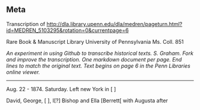## Meta
Transcription of http://dla.library.upenn.edu/dla/medren/pageturn.html?id=MEDREN_5103295&rotation=0&currentpage=6 

Rare Book & Manuscript Library University of Pennsylvania Ms. Coll. 851

_An experiment in using Github to transcribe historical texts. S. Graham. Fork and improve the transcription. One markdown document per page. End lines to match the original text. Text begins on page 6 in the Penn Libraries online viewer._

------

Aug. 22 - 1874. Saturday. Left new York in [ ]

David, George, [ ], I[?] Bishop and Ella [Berrett[ with Augusta after



